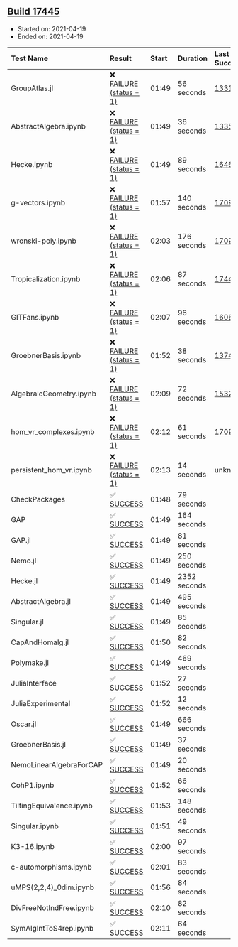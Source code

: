 ## [Build 17445](https://oscarci.mathematik.uni-kl.de/job/oscar/17445/)

* Started on: 2021-04-19
* Ended on: 2021-04-19

| Test Name    | Result | Start | Duration | Last Success | First Failure |
|:-------------|:-------|:------|:---------|:-------------|:--------------|
| GroupAtlas.jl | ❌ [FAILURE (status = 1)](https://oscarci.mathematik.uni-kl.de/job/oscar/17445/artifact/logs/build-17445/GroupAtlas.jl.log) | 01:49 | 56 seconds | [13311](https://oscarci.mathematik.uni-kl.de/job/oscar/13311/) | [13312](https://oscarci.mathematik.uni-kl.de/job/oscar/13312/) |
| AbstractAlgebra.ipynb | ❌ [FAILURE (status = 1)](https://oscarci.mathematik.uni-kl.de/job/oscar/17445/artifact/logs/build-17445/AbstractAlgebra.ipynb.log) | 01:49 | 36 seconds | [13355](https://oscarci.mathematik.uni-kl.de/job/oscar/13355/) | [13356](https://oscarci.mathematik.uni-kl.de/job/oscar/13356/) |
| Hecke.ipynb | ❌ [FAILURE (status = 1)](https://oscarci.mathematik.uni-kl.de/job/oscar/17445/artifact/logs/build-17445/Hecke.ipynb.log) | 01:49 | 89 seconds | [16463](https://oscarci.mathematik.uni-kl.de/job/oscar/16463/) | [16464](https://oscarci.mathematik.uni-kl.de/job/oscar/16464/) |
| g-vectors.ipynb | ❌ [FAILURE (status = 1)](https://oscarci.mathematik.uni-kl.de/job/oscar/17445/artifact/logs/build-17445/g-vectors.ipynb.log) | 01:57 | 140 seconds | [17099](https://oscarci.mathematik.uni-kl.de/job/oscar/17099/) | [17100](https://oscarci.mathematik.uni-kl.de/job/oscar/17100/) |
| wronski-poly.ipynb | ❌ [FAILURE (status = 1)](https://oscarci.mathematik.uni-kl.de/job/oscar/17445/artifact/logs/build-17445/wronski-poly.ipynb.log) | 02:03 | 176 seconds | [17098](https://oscarci.mathematik.uni-kl.de/job/oscar/17098/) | [17099](https://oscarci.mathematik.uni-kl.de/job/oscar/17099/) |
| Tropicalization.ipynb | ❌ [FAILURE (status = 1)](https://oscarci.mathematik.uni-kl.de/job/oscar/17445/artifact/logs/build-17445/Tropicalization.ipynb.log) | 02:06 | 87 seconds | [17444](https://oscarci.mathematik.uni-kl.de/job/oscar/17444/) | [17445](https://oscarci.mathematik.uni-kl.de/job/oscar/17445/) |
| GITFans.ipynb | ❌ [FAILURE (status = 1)](https://oscarci.mathematik.uni-kl.de/job/oscar/17445/artifact/logs/build-17445/GITFans.ipynb.log) | 02:07 | 96 seconds | [16068](https://oscarci.mathematik.uni-kl.de/job/oscar/16068/) | [16069](https://oscarci.mathematik.uni-kl.de/job/oscar/16069/) |
| GroebnerBasis.ipynb | ❌ [FAILURE (status = 1)](https://oscarci.mathematik.uni-kl.de/job/oscar/17445/artifact/logs/build-17445/GroebnerBasis.ipynb.log) | 01:52 | 38 seconds | [13748](https://oscarci.mathematik.uni-kl.de/job/oscar/13748/) | [13749](https://oscarci.mathematik.uni-kl.de/job/oscar/13749/) |
| AlgebraicGeometry.ipynb | ❌ [FAILURE (status = 1)](https://oscarci.mathematik.uni-kl.de/job/oscar/17445/artifact/logs/build-17445/AlgebraicGeometry.ipynb.log) | 02:09 | 72 seconds | [15322](https://oscarci.mathematik.uni-kl.de/job/oscar/15322/) | [15323](https://oscarci.mathematik.uni-kl.de/job/oscar/15323/) |
| hom_vr_complexes.ipynb | ❌ [FAILURE (status = 1)](https://oscarci.mathematik.uni-kl.de/job/oscar/17445/artifact/logs/build-17445/hom_vr_complexes.ipynb.log) | 02:12 | 61 seconds | [17099](https://oscarci.mathematik.uni-kl.de/job/oscar/17099/) | [17100](https://oscarci.mathematik.uni-kl.de/job/oscar/17100/) |
| persistent_hom_vr.ipynb | ❌ [FAILURE (status = 1)](https://oscarci.mathematik.uni-kl.de/job/oscar/17445/artifact/logs/build-17445/persistent_hom_vr.ipynb.log) | 02:13 | 14 seconds | unknown | unknown |
| CheckPackages | ✅ [SUCCESS](https://oscarci.mathematik.uni-kl.de/job/oscar/17445/artifact/logs/build-17445/CheckPackages.log) | 01:48 | 79 seconds |  |  |
| GAP | ✅ [SUCCESS](https://oscarci.mathematik.uni-kl.de/job/oscar/17445/artifact/logs/build-17445/GAP.log) | 01:49 | 164 seconds |  |  |
| GAP.jl | ✅ [SUCCESS](https://oscarci.mathematik.uni-kl.de/job/oscar/17445/artifact/logs/build-17445/GAP.jl.log) | 01:49 | 81 seconds |  |  |
| Nemo.jl | ✅ [SUCCESS](https://oscarci.mathematik.uni-kl.de/job/oscar/17445/artifact/logs/build-17445/Nemo.jl.log) | 01:49 | 250 seconds |  |  |
| Hecke.jl | ✅ [SUCCESS](https://oscarci.mathematik.uni-kl.de/job/oscar/17445/artifact/logs/build-17445/Hecke.jl.log) | 01:49 | 2352 seconds |  |  |
| AbstractAlgebra.jl | ✅ [SUCCESS](https://oscarci.mathematik.uni-kl.de/job/oscar/17445/artifact/logs/build-17445/AbstractAlgebra.jl.log) | 01:49 | 495 seconds |  |  |
| Singular.jl | ✅ [SUCCESS](https://oscarci.mathematik.uni-kl.de/job/oscar/17445/artifact/logs/build-17445/Singular.jl.log) | 01:49 | 85 seconds |  |  |
| CapAndHomalg.jl | ✅ [SUCCESS](https://oscarci.mathematik.uni-kl.de/job/oscar/17445/artifact/logs/build-17445/CapAndHomalg.jl.log) | 01:50 | 82 seconds |  |  |
| Polymake.jl | ✅ [SUCCESS](https://oscarci.mathematik.uni-kl.de/job/oscar/17445/artifact/logs/build-17445/Polymake.jl.log) | 01:49 | 469 seconds |  |  |
| JuliaInterface | ✅ [SUCCESS](https://oscarci.mathematik.uni-kl.de/job/oscar/17445/artifact/logs/build-17445/JuliaInterface.log) | 01:52 | 27 seconds |  |  |
| JuliaExperimental | ✅ [SUCCESS](https://oscarci.mathematik.uni-kl.de/job/oscar/17445/artifact/logs/build-17445/JuliaExperimental.log) | 01:52 | 12 seconds |  |  |
| Oscar.jl | ✅ [SUCCESS](https://oscarci.mathematik.uni-kl.de/job/oscar/17445/artifact/logs/build-17445/Oscar.jl.log) | 01:49 | 666 seconds |  |  |
| GroebnerBasis.jl | ✅ [SUCCESS](https://oscarci.mathematik.uni-kl.de/job/oscar/17445/artifact/logs/build-17445/GroebnerBasis.jl.log) | 01:49 | 37 seconds |  |  |
| NemoLinearAlgebraForCAP | ✅ [SUCCESS](https://oscarci.mathematik.uni-kl.de/job/oscar/17445/artifact/logs/build-17445/NemoLinearAlgebraForCAP.log) | 01:49 | 20 seconds |  |  |
| CohP1.ipynb | ✅ [SUCCESS](https://oscarci.mathematik.uni-kl.de/job/oscar/17445/artifact/logs/build-17445/CohP1.ipynb.log) | 01:52 | 66 seconds |  |  |
| TiltingEquivalence.ipynb | ✅ [SUCCESS](https://oscarci.mathematik.uni-kl.de/job/oscar/17445/artifact/logs/build-17445/TiltingEquivalence.ipynb.log) | 01:53 | 148 seconds |  |  |
| Singular.ipynb | ✅ [SUCCESS](https://oscarci.mathematik.uni-kl.de/job/oscar/17445/artifact/logs/build-17445/Singular.ipynb.log) | 01:51 | 49 seconds |  |  |
| K3-16.ipynb | ✅ [SUCCESS](https://oscarci.mathematik.uni-kl.de/job/oscar/17445/artifact/logs/build-17445/K3-16.ipynb.log) | 02:00 | 97 seconds |  |  |
| c-automorphisms.ipynb | ✅ [SUCCESS](https://oscarci.mathematik.uni-kl.de/job/oscar/17445/artifact/logs/build-17445/c-automorphisms.ipynb.log) | 02:01 | 83 seconds |  |  |
| uMPS(2,2,4)_0dim.ipynb | ✅ [SUCCESS](https://oscarci.mathematik.uni-kl.de/job/oscar/17445/artifact/logs/build-17445/uMPS-2-2-4-_0dim.ipynb.log) | 01:56 | 84 seconds |  |  |
| DivFreeNotIndFree.ipynb | ✅ [SUCCESS](https://oscarci.mathematik.uni-kl.de/job/oscar/17445/artifact/logs/build-17445/DivFreeNotIndFree.ipynb.log) | 02:10 | 82 seconds |  |  |
| SymAlgIntToS4rep.ipynb | ✅ [SUCCESS](https://oscarci.mathematik.uni-kl.de/job/oscar/17445/artifact/logs/build-17445/SymAlgIntToS4rep.ipynb.log) | 02:11 | 64 seconds |  |  |
